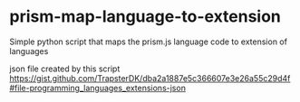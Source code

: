 # prism-map-language-to-extension
Simple python script that maps the prism.js language code to extension of languages 

json file created by this script
https://gist.github.com/TrapsterDK/dba2a1887e5c366607e3e26a55c29d4f#file-programming_languages_extensions-json
